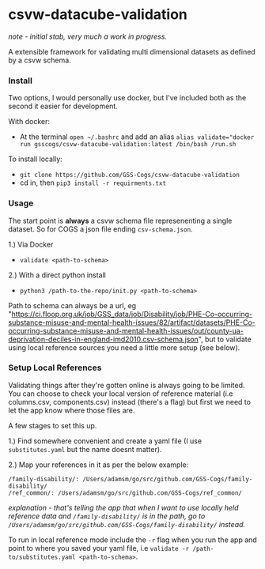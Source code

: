 # csvw-datacube-validation

_note - initial stab, very much a work in progress._

A extensible framework for validating multi dimensional datasets as defined by a csvw schema.

### Install

Two options, I would personally use docker, but I've included both as the second it easier for development.

With docker:
- At the terminal `open ~/.bashrc` and add an alias `alias validate="docker run gsscogs/csvw-datacube-validation:latest /bin/bash /run.sh`


To install locally:
-  `git clone https://github.com/GSS-Cogs/csvw-datacube-validation`
- cd in, then `pip3 install -r requirments.txt`


### Usage

The start point is **always** a csvw schema file represenenting a single dataset. So for COGS a json file ending `csv-schema.json`.

1.) Via Docker
- `validate <path-to-schema>`

2.) With a direct python install
- `python3 /path-to-the-repo/init.py <path-to-schema>`  
  
Path to schema can always be a url, eg "https://ci.floop.org.uk/job/GSS_data/job/Disability/job/PHE-Co-occurring-substance-misuse-and-mental-health-issues/82/artifact/datasets/PHE-Co-occurring-substance-misuse-and-mental-health-issues/out/county-ua-deprivation-deciles-in-england-imd2010.csv-schema.json", but to validate using local reference sources you need a little more setup (see below).


### Setup Local References

Validating things after they're gotten online is always going to be limited. You can choose to check your local version
of reference material (i.e columns.csv, components.csv) instead (there's a flag) but first we need to let the app know where those files are.

A few stages to set this up.

1.) Find somewhere convenient and create a yaml file (I use `substitutes.yaml` but the name doesnt matter).

2.) Map your references in it as per the below example:

```
/family-disability/: /Users/adamsm/go/src/github.com/GSS-Cogs/family-disability/
/ref_common/: /Users/adamsm/go/src/github.com/GSS-Cogs/ref_common/
```
*explanation - that's telling the app that when I want to use locally held reference data and
`/family-disability/` is in the path, go to `/Users/adamsm/go/src/github.com/GSS-Cogs/family-disability/` instead.*

To run in local reference mode include the `-r` flag when you run the app and point to where you saved your yaml file, i.e `validate -r /path-to/substitutes.yaml <path-to-schema>`.
